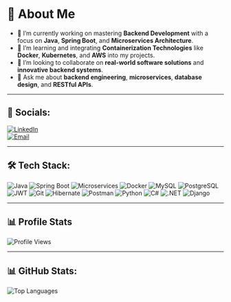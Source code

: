 # 👋 About Me

- 🚀 I’m currently working on mastering **Backend Development** with a focus on **Java**, **Spring Boot**, and **Microservices Architecture**.
- 🌱 I’m learning and integrating **Containerization Technologies** like **Docker**, **Kubernetes**, and **AWS** into my projects.
- 🤝 I’m looking to collaborate on **real-world software solutions** and **innovative backend systems**.
- 💬 Ask me about **backend engineering**, **microservices**, **database design**, and **RESTful APIs**.

---

## 📱 Socials:

[![LinkedIn](https://img.shields.io/badge/-LinkedIn-blue?style=flat&logo=linkedin)](https://www.linkedin.com/in/latiffurkan-demir/)  
[![Email](https://img.shields.io/badge/Email-latiffurkan.demir@gmail.com-red?style=flat&logo=gmail)](mailto:latiffurkan.demir@gmail.com)

---

## 🛠️ Tech Stack:

![Java](https://img.shields.io/badge/Java-ED8B00?style=for-the-badge&logo=java&logoColor=white)
![Spring Boot](https://img.shields.io/badge/Spring_Boot-6DB33F?style=for-the-badge&logo=spring&logoColor=white)
![Microservices](https://img.shields.io/badge/Microservices-0052CC?style=for-the-badge&logo=microservices&logoColor=white)
![Docker](https://img.shields.io/badge/Docker-2496ED?style=for-the-badge&logo=docker&logoColor=white)
![MySQL](https://img.shields.io/badge/MySQL-4479A1?style=for-the-badge&logo=mysql&logoColor=white)
![PostgreSQL](https://img.shields.io/badge/PostgreSQL-336791?style=for-the-badge&logo=postgresql&logoColor=white)
![JWT](https://img.shields.io/badge/JWT-000000?style=for-the-badge&logo=jsonwebtokens&logoColor=white)
![Git](https://img.shields.io/badge/Git-F05032?style=for-the-badge&logo=git&logoColor=white)
![Hibernate](https://img.shields.io/badge/Hibernate-59666C?style=for-the-badge&logo=hibernate&logoColor=white)
![Postman](https://img.shields.io/badge/Postman-FF6C37?style=for-the-badge&logo=postman&logoColor=white)
![Python](https://img.shields.io/badge/Python-3776AB?style=for-the-badge&logo=python&logoColor=white)
![C#](https://img.shields.io/badge/C%23-239120?style=for-the-badge&logo=c-sharp&logoColor=white)
![.NET](https://img.shields.io/badge/.NET-512BD4?style=for-the-badge&logo=dotnet&logoColor=white)
![Django](https://img.shields.io/badge/Django-092E20?style=for-the-badge&logo=django&logoColor=white)

---

## 📊 Profile Stats

![Profile Views](https://komarev.com/ghpvc/?username=latiffurkandemir&color=brightgreen)

---

## 📊 GitHub Stats:

![Top Languages](https://github-readme-stats.vercel.app/api/top-langs/?username=latiffurkandemir&layout=compact&theme=radical)
